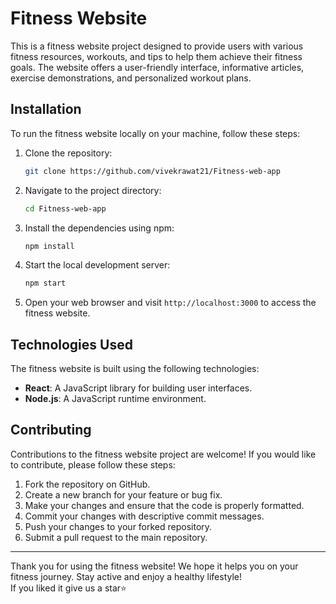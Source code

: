 # Fitness Website

This is a fitness website project designed to provide users with various fitness resources, workouts, and tips to help them achieve their fitness goals. The website offers a user-friendly interface, informative articles, exercise demonstrations, and personalized workout plans.

## Installation

To run the fitness website locally on your machine, follow these steps:

1. Clone the repository:

   ```bash
   git clone https://github.com/vivekrawat21/Fitness-web-app
   ```

2. Navigate to the project directory:

   ```bash
   cd Fitness-web-app
   ```

3. Install the dependencies using npm:

   ```bash
   npm install
   ```

4. Start the local development server:

   ```bash
   npm start
   ```

6. Open your web browser and visit `http://localhost:3000` to access the fitness website.

## Technologies Used

The fitness website is built using the following technologies:

- **React**: A JavaScript library for building user interfaces.
- **Node.js**: A JavaScript runtime environment.

## Contributing

Contributions to the fitness website project are welcome! If you would like to contribute, please follow these steps:

1. Fork the repository on GitHub.
2. Create a new branch for your feature or bug fix.
3. Make your changes and ensure that the code is properly formatted.
4. Commit your changes with descriptive commit messages.
5. Push your changes to your forked repository.
6. Submit a pull request to the main repository.

---

Thank you for using the fitness website! We hope it helps you on your fitness journey. Stay active and enjoy a healthy lifestyle!
</br>
If you liked it give us a star⭐
